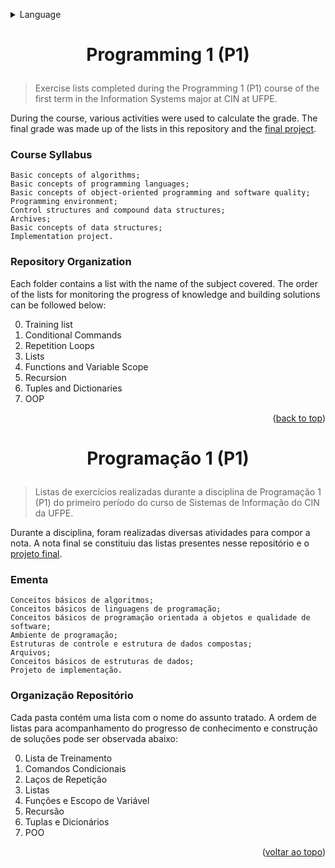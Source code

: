 <a name="readme-top"></a>
<details>
  <summary>Language</summary>
  <ul>
    <li><a href="#english">English</a></li>
    <li><a href="#portugues">Português</a></li>
  </ul>
</details>

# <p id="english" align="center">Programming 1 (P1)</p>
> Exercise lists completed during the Programming 1 (P1) course of the first term in the Information Systems major at CIN at UFPE.

During the course, various activities were used to calculate the grade. The final grade was made up of the lists in this repository and the [final project](https://github.com/bomday/projeto-p1-equipe7).

### Course Syllabus

```
Basic concepts of algorithms;
Basic concepts of programming languages;
Basic concepts of object-oriented programming and software quality;
Programming environment;
Control structures and compound data structures;
Archives;
Basic concepts of data structures;
Implementation project.
```

### Repository Organization

Each folder contains a list with the name of the subject covered. The order of the lists for monitoring the progress of knowledge and building solutions can be followed below:

0. Training list
1. Conditional Commands
2. Repetition Loops
3. Lists
4. Functions and Variable Scope
5. Recursion
6. Tuples and Dictionaries
7. OOP

<p align="right">(<a href="#readme-top">back to top</a>)</p>

# <p id="portugues" align="center">Programação 1 (P1)</p>
> Listas de exercícios realizadas durante a disciplina de Programação 1 (P1) do primeiro período do curso de Sistemas de Informação do CIN da UFPE.

Durante a disciplina, foram realizadas diversas atividades para compor a nota. A nota final se constituiu das listas presentes nesse repositório e o [projeto final](https://github.com/bomday/projeto-p1-equipe7).

### Ementa

```
Conceitos básicos de algoritmos;
Conceitos básicos de linguagens de programação;
Conceitos básicos de programação orientada a objetos e qualidade de software;
Ambiente de programação;
Estruturas de controle e estrutura de dados compostas;
Arquivos;
Conceitos básicos de estruturas de dados;
Projeto de implementação.
```

### Organização Repositório

Cada pasta contém uma lista com o nome do assunto tratado. A ordem de listas para acompanhamento do progresso de conhecimento e construção de soluções pode ser observada abaixo:

0. Lista de Treinamento
1. Comandos Condicionais
2. Laços de Repetição
3. Listas
4. Funções e Escopo de Variável
5. Recursão
6. Tuplas e Dicionários
7. POO

<p align="right">(<a href="#readme-top">voltar ao topo</a>)</p>

